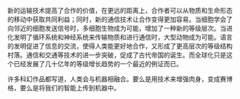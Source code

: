 新的运输技术提高了合作的价值，在更远的距离上，合作者可以从物质和生命形态的移动中获取共同利益；同时，新的通信技术让合作变得更加容易。当细胞学会了向邻近的细胞发送信号时，多细胞生物成为可能，增加了一种新的等级层次。当进化发明了循环系统和神经系统来传输物质和进行通信时，大型动物成为可能。语言的发明促进了信息的交流，使得人类能更好地合作，又形成了更高层次的等级结构 村落。通信和交通等技术的进一步突破，促成了古代帝国的诞生。而全球化只是这个已经发展了几十亿年的等级增长趋势的一个最近的例证而已。

许多科幻作品都写道，人类会与机器相融合。要么是用技术来增强肉身，变成赛博格，要么是将我们的智能上传到机器中。
